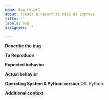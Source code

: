 ```yaml
---
name: Bug report
about: Create a report to help us improve
title: ''
labels: bug
assignees: ''

---
```


**Describe the bug**
<!-- A clear and concise description of what the bug is. -->

**To Reproduce**
<!-- CODE and steps to reproduce the behavior. -->

**Expected behavior**
<!-- A clear and concise description of what you expected to happen. -->

**Actual behavior**
<!-- Output, error messages, stack traces, etc. -->

**Operating System & Python version**
OS: 
Python: 

**Additional context**
<!-- Add any other context about the problem here. -->
